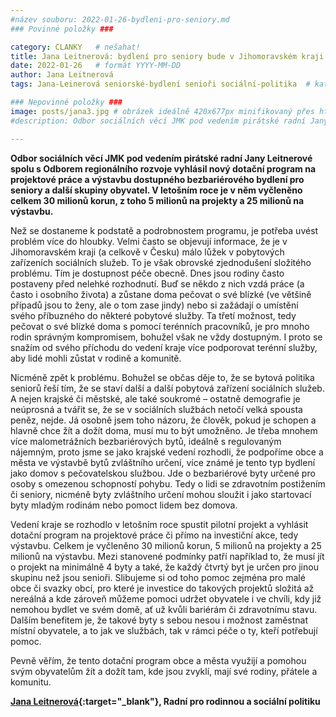 ```yaml
---
#název souboru: 2022-01-26-bydleni-pro-seniory.md
### Povinné položky ###

category: CLANKY   # nešahat!
title: Jana Leitnerová: bydlení pro seniory bude v Jihomoravském kraji dostupnější
date: 2022-01-26   # formát YYYY-MM-DD
author: Jana Leitnerová
tags: Jana-Leinerová seniorské-bydlení senioři sociální-politika  # kategorie odděleny mezerami, např. volby zemědělství životní-prostředí piráti (viz https://jihomoravsky.pirati.cz/tags/)

### Nepovinné položky ###
image: posts/jana3.jpg # obrázek ideálně 420x677px minifikovaný přes https://tinypng.com/
#description: Odbor sociálních věcí JMK pod vedením pirátské radní Jany Leitnerové spolu s Odborem regionálního rozvoje vyhlásil nový dotační program na projektové práce a výstavbu dostupného bezbariérového bydlení pro seniory a další skupiny obyvatel. V letošním roce je v něm vyčleněno celkem 30 milionů korun, z toho 5 milionů na projekty a 25 milionů na výstavbu. 

---
```


**Odbor sociálních věcí JMK pod vedením pirátské radní Jany Leitnerové spolu s Odborem regionálního rozvoje vyhlásil nový dotační program na projektové práce a výstavbu dostupného bezbariérového bydlení pro seniory a další skupiny obyvatel. V letošním roce je v něm vyčleněno celkem 30 milionů korun, z toho 5 milionů na projekty a 25 milionů na výstavbu.**

Než se dostaneme k podstatě a podrobnostem programu, je potřeba uvést problém více do hloubky. Velmi často se objevují informace, že je v Jihomoravském kraji (a celkově v Česku) málo lůžek v pobytových zařízeních sociálních služeb. To je však obrovské zjednodušení složitého problému. Tím je dostupnost péče obecně. Dnes jsou rodiny často postaveny před nelehké rozhodnutí. Buď se někdo z nich vzdá práce (a často i osobního života) a zůstane doma pečovat o své blízké (ve většině případů jsou to ženy, ale o tom zase jindy) nebo si zažádají o umístění svého příbuzného do některé pobytové služby. Ta třetí možnost, tedy pečovat o své blízké doma s pomocí terénních pracovníků, je pro mnoho rodin správným kompromisem, bohužel však ne vždy dostupným. I proto se snažím od svého příchodu do vedení kraje více podporovat terénní služby, aby lidé mohli zůstat v rodině a komunitě.

Nicméně zpět k problému. Bohužel se občas děje to, že se bytová politika seniorů řeší tím, že se staví další a další pobytová zařízení sociálních služeb. A nejen krajské či městské, ale také soukromé – ostatně demografie je neúprosná a tvářit se, že se v sociálních službách netočí velká spousta peněz, nejde. Já osobně jsem toho názoru, že člověk, pokud je schopen a hlavně chce žít a dožít doma, musí mu to být umožněno. Je třeba mnohem více malometrážních bezbariérových bytů, ideálně s regulovaným nájemným, proto jsme se jako krajské vedení rozhodli, že podpoříme obce a města ve výstavbě bytů zvláštního určení, více známé je tento typ bydlení jako domov s pečovatelskou službou. Jde o bezbariérové byty určené pro osoby s omezenou schopností pohybu. Tedy o lidi se zdravotním postižením či seniory, nicméně byty zvláštního určení mohou sloužit i jako startovací byty mladým rodinám nebo pomoct lidem bez domova.

Vedení kraje se rozhodlo v letošním roce spustit pilotní projekt a vyhlásit dotační program na projektové práce či přímo na investiční akce, tedy výstavbu. Celkem je vyčleněno 30 milionů korun, 5 milionů na projekty a 25 milionů na výstavbu. Mezi stanovené podmínky patří například to, že musí jít o projekt na minimálně 4 byty a také, že každý čtvrtý byt je určen pro jinou skupinu než jsou senioři. Slibujeme si od toho pomoc zejména pro malé obce či svazky obcí, pro které je investice do takových projektů složitá až nereálná a kde zároveň můžeme pomoci udržet obyvatele i ve chvíli, kdy již nemohou bydlet ve svém domě, ať už kvůli bariérám či zdravotnímu stavu. Dalším benefitem je, že takové byty s sebou nesou i možnost zaměstnat místní obyvatele, a to jak ve službách, tak v rámci péče o ty, kteří potřebují pomoc.

Pevně věřím, že tento dotační program obce a města využijí a pomohou svým obyvatelům žít a dožít tam, kde jsou zvyklí, mají své rodiny, přátele a komunitu.

**[Jana Leitnerová](https://jihomoravsky.pirati.cz/lide/jana-leitnerova/){:target="_blank"}, Radní pro rodinnou a sociální politiku**


